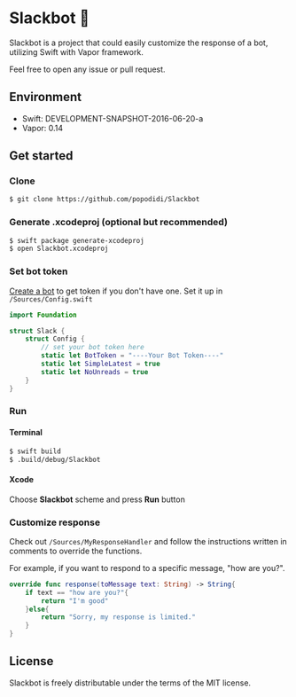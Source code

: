 # Slackbot 🤖

Slackbot is a project that could easily customize the response of a bot, utilizing Swift with Vapor framework.

Feel free to open any issue or pull request.

## Environment

- Swift: DEVELOPMENT-SNAPSHOT-2016-06-20-a 
- Vapor: 0.14


## Get started

### Clone

```bash
$ git clone https://github.com/popodidi/Slackbot
```

### Generate .xcodeproj (optional but recommended)

```bash
$ swift package generate-xcodeproj
$ open Slackbot.xcodeproj
```

### Set bot token

[Create a bot](https://my.slack.com/services/new/bot) to get token if you don't have one.
Set it up in `/Sources/Config.swift`

```swift
import Foundation

struct Slack {
    struct Config {
    	// set your bot token here
        static let BotToken = "----Your Bot Token----"
        static let SimpleLatest = true
        static let NoUnreads = true
    }
}

```

### Run

#### Terminal

```bash
$ swift build
$ .build/debug/Slackbot
```

#### Xcode

Choose **Slackbot** scheme and press **Run** button

### Customize response

Check out `/Sources/MyResponseHandler` and follow the instructions written in comments to override the functions.

For example, if you want to respond to a specific message, "how are you?".

```swift
override func response(toMessage text: String) -> String{
	if text == "how are you?"{
		return "I'm good"
	}else{
		return "Sorry, my response is limited."
	}
}
```


## License

Slackbot is freely distributable under the terms of the MIT license.

<!--
## Deploy

[![Deploy](https://www.herokucdn.com/deploy/button.svg)](https://heroku.com/deploy)

## Documentation

View [Vapor](https://github.com/qutheory/vapor) for documentation.

## Requirements

Swift 3.0 preview 2 is required (Xcode 8 beta 2 on macOS). 

Works on Ubuntu, Docker, Heroku, macOS.

Run the following script to check if you have Swift 3.0 beta 2 properly installed and configured.

```
curl -sL check.qutheory.io | bash
```

## Building

Visit [Getting Started](http://docs.qutheory.io) in the documentation.

### Compiling

If you have the [Vapor Toolbox](https://github.com/qutheory/vapor-toolbox), use `vapor new <project-name>` to create your new application.

Then run `vapor build` and `vapor run`.

Otherwise, clone this repo and run `swift build` to compile your application, then run `.build/debug/App`.

### Xcode 8

Run `vapor xcode` which will create the Xcode Project and open Xcode 8.

![Xcode](https://cloud.githubusercontent.com/assets/1342803/15592631/3e740df8-2373-11e6-8624-3c89260322aa.png)

## Deploying

Check the [Vapor](https://github.com/qutheory/vapor) documentation for more in-depth deployment instructions.

### Upstart

To start your `Vapor` site automatically when the server is booted, add this file to your server.

You can check if Upstart is installed with 

```sh
initctl --version
```

You may need to install Upstart if it is not already on your installation of Linux.

```sh
sudo apt-get install upstart
```

`/etc/init/vapor-example.conf`

```conf
description "Vapor Example"

start on startup

env PORT=8080

exec /home/<user_name>/vapor-example/.build/release/App --env=production
```

You additionally have access to the following commands for starting and stopping your server.

```shell
sudo stop vapor-example
sudo start vapor-example
```

The following script is useful for upgrading your website.

```shell
git pull
swift build --configuration release
sudo stop vapor-example
sudo start vapor-example
```

### Heroku

Use the `vapor heroku` commands in the Vapor Toolbox to push to Heroku.

### Docker

You can run this demo application locally in a Linux environment using Docker.

Make sure you have installed the Vapor Toolbox.

1. Ensure [Docker](https://www.docker.com) is installed on your local machine.
2. Start the Docker terminal
3. cd into `vapor-example`
4. Create the Dockerfile `vapor docker init`
5. Build the container `vapor docker build`
6. Run the container `vapor docker run`
7. Optionally enter the container `vapor docker enter`
5. Configure VirtualBox to [forward ports 8080 to 8080](https://www.virtualbox.org/manual/ch06.html)
6. Visit http://0.0.0.0:8080

### Nginx / Supervisor

You can also run your Vapor app through Nginx.  It’s recommended you use [Supervisor](http://supervisord.org) to run the app instance to protect against crashes and ensure it’s always running.

#### Supervisor

To setup Vapor running through Supervisor, follow these steps:

`apt-get install -y supervisor`

Edit the config below to match your environment and place it in `/etc/supervisor/conf.d/your-app.conf`:

```shell
[program:your-app]
command=/path/to/app/.build/release/App serve --ip=127.0.0.1 --port=8080
directory=/path/to/app
user=www-data
stdout_logfile=/var/log/supervisor/%(program_name)-stdout.log
stderr_logfile=/var/log/supervisor/%(program_name)-stderr.log
```

Now register the app with Supervisor and start it up:
```shell
supervisorctl reread
supervisorctl add your-app
supervisorctl start your-app # `add` may have auto-started, so disregard an “already started” error here
```

#### Nginx

With the app now running via Supervisor, you can use this sample nginx config to proxy it through Nginx:

```nginx
server {
	server_name your.host;
	listen 80;

	root /path/to/app/Public;

	# Serve all public/static files via nginx and then fallback to Vapor for the rest
	try_files $uri @proxy;

	location @proxy {
		# Make sure the port here matches the port in your Supervisor config
		proxy_pass http://127.0.0.1:8080;
		proxy_pass_header Server;
		proxy_set_header Host $host;
		proxy_set_header X-Real-IP $remote_addr;
		proxy_set_header X-Forwarded-For $proxy_add_x_forwarded_for;
		proxy_connect_timeout 3s;
		proxy_read_timeout 10s;
	}
}
```
-->
